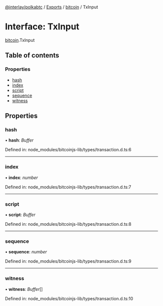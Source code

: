 [@interlay/polkabtc](/README.md) / [Exports](/modules.md) / [bitcoin](/modules/bitcoin.md) / TxInput

# Interface: TxInput

[bitcoin](/modules/bitcoin.md).TxInput

## Table of contents

### Properties

- [hash](/interfaces/bitcoin.txinput.md#hash)
- [index](/interfaces/bitcoin.txinput.md#index)
- [script](/interfaces/bitcoin.txinput.md#script)
- [sequence](/interfaces/bitcoin.txinput.md#sequence)
- [witness](/interfaces/bitcoin.txinput.md#witness)

## Properties

### hash

• **hash**: *Buffer*

Defined in: node_modules/bitcoinjs-lib/types/transaction.d.ts:6

___

### index

• **index**: *number*

Defined in: node_modules/bitcoinjs-lib/types/transaction.d.ts:7

___

### script

• **script**: *Buffer*

Defined in: node_modules/bitcoinjs-lib/types/transaction.d.ts:8

___

### sequence

• **sequence**: *number*

Defined in: node_modules/bitcoinjs-lib/types/transaction.d.ts:9

___

### witness

• **witness**: *Buffer*[]

Defined in: node_modules/bitcoinjs-lib/types/transaction.d.ts:10
